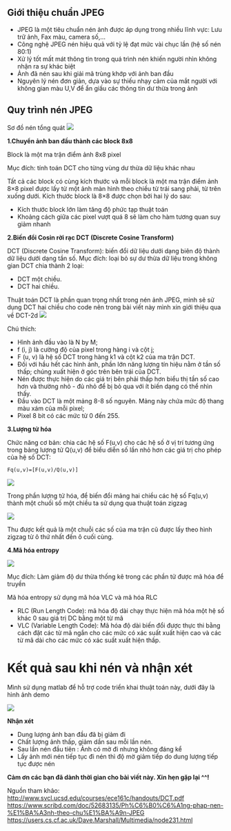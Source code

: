 ## **Giới thiệu chuẩn JPEG**
* JPEG là một tiêu chuẩn nén ảnh được áp dụng trong nhiều lĩnh vực: Lưu trữ ảnh, Fax màu, camera số,… 
* Công nghệ JPEG nén hiệu quả với tỷ lệ đạt mức vài chục lần (hệ số nén 80:1)
* Xử lý tốt mất mát thông tin trong quá trình nén khiến người nhìn không nhận ra sự khác biệt
* Ảnh đã nén sau khi giải mã trùng khớp với ảnh ban đầu
* Nguyên lý nén đơn giản, dựa vào sự thiếu nhạy cảm của mắt người với không gian màu U,V để ẩn giấu các thông tin dư thừa trong ảnh 

## **Quy trình nén JPEG**
Sơ đồ nén tổng quát
![](https://images.viblo.asia/a4f57aaa-919e-462a-b61d-3e6c478e6237.PNG)
                         
**1.Chuyển ảnh ban đầu thành các block 8x8**

Block là một ma trận điểm ảnh 8x8 pixel

Mục đích: tính toán DCT cho từng vùng dư thừa dữ liệu khác nhau

Tất cả các block có cùng kích thước và mỗi block là một ma trận điểm ảnh 8×8 pixel được lấy từ một ảnh màn hình theo chiều từ trái sang phải, từ trên xuống dưới. Kích thước block là 8×8 được chọn bởi hai lý do sau:

* Kích thước block lớn làm tăng độ phức tạp thuật toán 
* Khoảng cách giữa các pixel vượt quá 8 sẽ làm cho hàm tương quan suy giảm nhanh

**2.Biến đổi Cosin rời rạc DCT (Discrete Cosine Transform)**

DCT (Discrete Cosine Transform): biến đổi dữ liệu dưới dạng biên độ thành dữ liệu dưới dạng tần số.
Mục đích: loại bỏ sự dư thừa dữ liệu trong không gian
DCT chia thành 2 loại:
* DCT một chiều.
* DCT hai chiều.

Thuật toán DCT là phần quan trọng nhất trong nén ảnh JPEG, mình sẽ sử dụng DCT hai chiều cho code nên trong bài viết này mình xin giới thiệu qua về DCT-2d
![](https://images.viblo.asia/c7239dfa-e716-4fa9-8d5d-c003266c609d.PNG)

Chú thích:

*  Hình ảnh đầu vào là N by M;
*  f (i, j) là cường độ của pixel trong hàng i và cột j;
*  F (u, v) là hệ số DCT trong hàng k1 và cột k2 của ma trận DCT.
*  Đối với hầu hết các hình ảnh, phần lớn năng lượng tín hiệu nằm ở tần số thấp; chúng xuất hiện ở góc trên bên trái của DCT.
*  Nén được thực hiện do các giá trị bên phải thấp hơn biểu thị tần số cao hơn và thường nhỏ - đủ nhỏ để bị bỏ qua với ít biến dạng có thể nhìn thấy.
*  Đầu vào DCT là một mảng 8-8 số nguyên. Mảng này chứa mức độ thang màu xám của mỗi pixel;
*  Pixel 8 bit có các mức từ 0 đến 255.

**3.Lượng tử hóa**

Chức năng cơ bản: chia các hệ số F(u,v) cho các hệ số ở vị trí tương ứng trong bảng lượng tử Q(u,v) để biểu diễn số lần nhỏ hơn các giá trị cho phép của hệ số DCT: 
```
Fq(u,v)=[F(u,v)/Q(u,v)]
```

![](https://images.viblo.asia/49d3f82e-5ecc-4f80-8d31-8e06e5ea858a.png)

Trong phần lượng tử hóa, để biến đổi mảng hai chiều các hệ số Fq(u,v) thành một chuối số một chiều ta sử dụng qua thuật toán zigzag

![](https://images.viblo.asia/bb8bfa4a-1628-437d-9425-85efe1dc2137.png)

Thu được kết quả là một chuỗi các số của ma trận cũ được lấy theo hình zigzag từ ô thứ nhất đến ô cuối cùng.

**4.Mã hóa entropy**

![](https://images.viblo.asia/0a127c4c-7b30-4fbf-a0f1-16dba3b25863.png)

Mục đích: Làm giảm độ dư thừa thống kê trong các phần tử được mã hóa để truyền

Mã hóa entropy sử dụng mã hóa VLC và mã hóa RLC

* RLC (Run Length Code): mã hóa độ dài chạy thực hiện mã hóa một hệ số khác 0 sau giá trị DC bằng một từ mã
* VLC (Variable Length Code): Mã hóa độ dài biến đổi được thực thi bằng cách đặt các từ mã ngắn cho các mức có xác suất xuất hiện cao và các từ mã dài cho các mức có xác suất xuất hiện thấp.

# **Kết quả sau khi nén và nhận xét**
Mình sử dụng matlab để hỗ trợ code triển khai thuật toán này, dưới đây là hình ảnh demo

![](https://images.viblo.asia/d68d2ba6-4bed-4d1d-b1b3-4ce15f020695.png)

**Nhận xét**
*  Dung lượng ảnh ban đầu đã bị giảm đi
*  Chất lượng ảnh thấp, giảm dần sau mỗi lần nén.
*  Sau lần nén đầu tiên : Ảnh có mờ đi nhưng không đáng kể
*  Lấy ảnh mới nén tiếp tục đi nén thì độ mờ giảm tiếp do dung lượng tiếp tục được nén

**Cảm ơn các bạn đã dành thời gian cho bài viết này. Xin hẹn gặp lại ^^!**

Nguồn tham khảo:
http://www.svcl.ucsd.edu/courses/ece161c/handouts/DCT.pdf
https://www.scribd.com/doc/52683135/Ph%C6%B0%C6%A1ng-phap-nen-%E1%BA%A3nh-theo-chu%E1%BA%A9n-JPEG
https://users.cs.cf.ac.uk/Dave.Marshall/Multimedia/node231.html